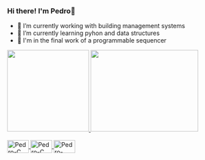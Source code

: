 ### Hi there! I'm Pedro👋

- 🔭 I’m currently working with building management systems
- 🌱 I’m currently learning pyhon and data structures
- 👯 I'm in the final work of a programmable sequencer

 <div>
  <a href="https://github.com/PedroCamaRgoz">
  <img height="190em" src="https://github-readme-stats.vercel.app/api?username=PedroCamaRgoz&show_icons=true&theme=midnight-purple&include_all_commits=true&count_private=true"/>
  <img height="190em" width="250"  src="https://github-readme-stats.vercel.app/api/top-langs/?username=PedroCamaRgoz&layout=default&langs_count=7&theme=midnight-purple"/>
</div>
    
<div style="display: inline_block"><br>
  <img align="center" alt="Pedro-C" height="30" width="50" src="https://cdn.jsdelivr.net/gh/devicons/devicon/icons/embeddedc/embeddedc-original.svg">
  <img align="center" alt="Pedro-C" height="30" width="50" src="https://cdn.jsdelivr.net/gh/devicons/devicon/icons/c/c-original.svg">
  <img align="center" alt="Pedro-Python" height="30" width="50" src="https://cdn.jsdelivr.net/gh/devicons/devicon/icons/python/python-original.svg">  
</div>
  
  ##




